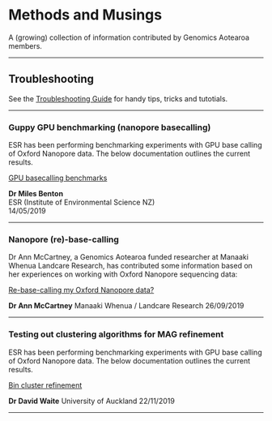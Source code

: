 # Methods and Musings

A (growing) collection of information contributed by Genomics Aotearoa members.

----

## Troubleshooting 

See the [Troubleshooting Guide](https://github.com/GenomicsAotearoa/methods-and-musings/blob/master/TroubleshootingGuide.md) for handy tips, tricks and tutotials.

----

### Guppy GPU benchmarking (nanopore basecalling)

ESR has been performing benchmarking experiments with GPU base calling of Oxford Nanopore data. The below documentation outlines the current results.

[GPU basecalling benchmarks](https://esr-nz.github.io/gpu_basecalling_testing/gpu_benchmarking.html)

**Dr Miles Benton**  
ESR (Institute of Environmental Science NZ)  
14/05/2019  

----

### Nanopore (re)-base-calling

Dr Ann McCartney, a Genomics Aotearoa funded researcher at Manaaki Whenua Landcare Research, has contributed some information based on her experiences on working with Oxford Nanopore sequencing data:

[Re-base-calling my Oxford Nanopore data?](nanopore-basecalling/nanopore-basecalling.md)

**Dr Ann McCartney**
Manaaki Whenua / Landcare Research
26/09/2019

---

### Testing out clustering algorithms for MAG refinement

ESR has been performing benchmarking experiments with GPU base calling of Oxford Nanopore data. The below documentation outlines the current results.

[Bin cluster refinement](bin-cluster-refinement/clustering-with-sklearn.md)

**Dr David Waite**
University of Auckland
22/11/2019  

----